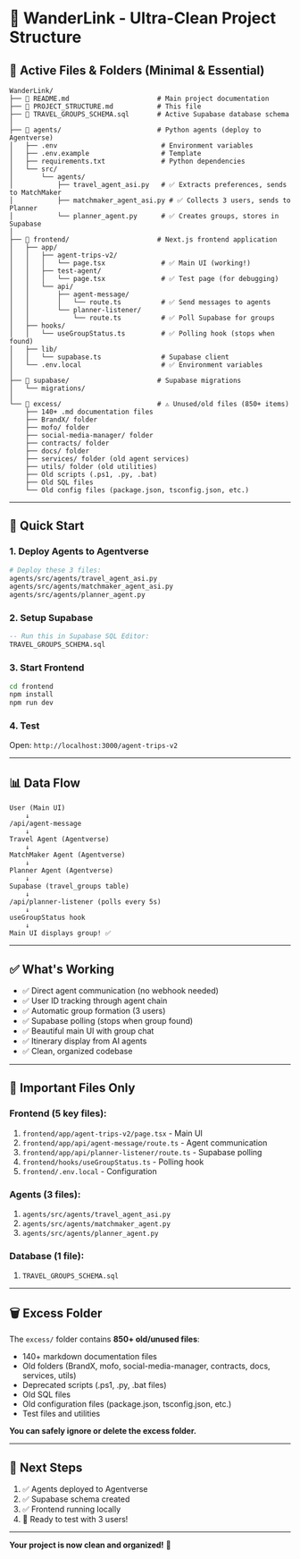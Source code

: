 # 📁 WanderLink - Ultra-Clean Project Structure

## 🎯 Active Files & Folders (Minimal & Essential)

```
WanderLink/
├── 📄 README.md                      # Main project documentation
├── 📄 PROJECT_STRUCTURE.md           # This file
├── 📄 TRAVEL_GROUPS_SCHEMA.sql       # Active Supabase database schema
│
├── 📁 agents/                        # Python agents (deploy to Agentverse)
│   ├── .env                          # Environment variables
│   ├── .env.example                  # Template
│   ├── requirements.txt              # Python dependencies
│   └── src/
│       └── agents/
│           ├── travel_agent_asi.py   # ✅ Extracts preferences, sends to MatchMaker
│           ├── matchmaker_agent_asi.py # ✅ Collects 3 users, sends to Planner
│           └── planner_agent.py      # ✅ Creates groups, stores in Supabase
│
├── 📁 frontend/                      # Next.js frontend application
│   ├── app/
│   │   ├── agent-trips-v2/
│   │   │   └── page.tsx              # ✅ Main UI (working!)
│   │   ├── test-agent/
│   │   │   └── page.tsx              # ✅ Test page (for debugging)
│   │   └── api/
│   │       ├── agent-message/
│   │       │   └── route.ts          # ✅ Send messages to agents
│   │       └── planner-listener/
│   │           └── route.ts          # ✅ Poll Supabase for groups
│   ├── hooks/
│   │   └── useGroupStatus.ts         # ✅ Polling hook (stops when found)
│   ├── lib/
│   │   └── supabase.ts               # Supabase client
│   └── .env.local                    # ✅ Environment variables
│
├── 📁 supabase/                      # Supabase migrations
│   └── migrations/
│
└── 📁 excess/                        # ⚠️ Unused/old files (850+ items)
    ├── 140+ .md documentation files
    ├── BrandX/ folder
    ├── mofo/ folder
    ├── social-media-manager/ folder
    ├── contracts/ folder
    ├── docs/ folder
    ├── services/ folder (old agent services)
    ├── utils/ folder (old utilities)
    ├── Old scripts (.ps1, .py, .bat)
    ├── Old SQL files
    └── Old config files (package.json, tsconfig.json, etc.)
```

---

## 🚀 Quick Start

### 1. **Deploy Agents to Agentverse**
```bash
# Deploy these 3 files:
agents/src/agents/travel_agent_asi.py
agents/src/agents/matchmaker_agent_asi.py
agents/src/agents/planner_agent.py
```

### 2. **Setup Supabase**
```sql
-- Run this in Supabase SQL Editor:
TRAVEL_GROUPS_SCHEMA.sql
```

### 3. **Start Frontend**
```bash
cd frontend
npm install
npm run dev
```

### 4. **Test**
Open: `http://localhost:3000/agent-trips-v2`

---

## 📊 Data Flow

```
User (Main UI)
    ↓
/api/agent-message
    ↓
Travel Agent (Agentverse)
    ↓
MatchMaker Agent (Agentverse)
    ↓
Planner Agent (Agentverse)
    ↓
Supabase (travel_groups table)
    ↓
/api/planner-listener (polls every 5s)
    ↓
useGroupStatus hook
    ↓
Main UI displays group! ✅
```

---

## ✅ What's Working

- ✅ Direct agent communication (no webhook needed)
- ✅ User ID tracking through agent chain
- ✅ Automatic group formation (3 users)
- ✅ Supabase polling (stops when group found)
- ✅ Beautiful main UI with group chat
- ✅ Itinerary display from AI agents
- ✅ Clean, organized codebase

---

## 📝 Important Files Only

### **Frontend (5 key files):**
1. `frontend/app/agent-trips-v2/page.tsx` - Main UI
2. `frontend/app/api/agent-message/route.ts` - Agent communication
3. `frontend/app/api/planner-listener/route.ts` - Supabase polling
4. `frontend/hooks/useGroupStatus.ts` - Polling hook
5. `frontend/.env.local` - Configuration

### **Agents (3 files):**
1. `agents/src/agents/travel_agent_asi.py`
2. `agents/src/agents/matchmaker_agent.py`
3. `agents/src/agents/planner_agent.py`

### **Database (1 file):**
1. `TRAVEL_GROUPS_SCHEMA.sql`

---

## 🗑️ Excess Folder

The `excess/` folder contains **850+ old/unused files**:
- 140+ markdown documentation files
- Old folders (BrandX, mofo, social-media-manager, contracts, docs, services, utils)
- Deprecated scripts (.ps1, .py, .bat files)
- Old SQL files
- Old configuration files (package.json, tsconfig.json, etc.)
- Test files and utilities

**You can safely ignore or delete the excess folder.**

---

## 🎯 Next Steps

1. ✅ Agents deployed to Agentverse
2. ✅ Supabase schema created
3. ✅ Frontend running locally
4. 🚀 Ready to test with 3 users!

---

**Your project is now clean and organized!** 🎉
